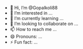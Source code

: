 - 👋 Hi, I’m @Gopalkoli88
- 👀 I’m interested in ...
- 🌱 I’m currently learning ...
- 💞️ I’m looking to collaborate on ...
- 📫 How to reach me ...
- 😄 Pronouns: ...
- ⚡ Fun fact: ...

<!---
<a href="https://git.io/streak-stats"><img src="https://github-readme-streak-stats.herokuapp.com?user=Gopalkoli88%20&theme=dark" alt="GitHub Streak" /></a>
--->
